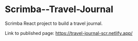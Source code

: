 # Scrimba--Travel-Journal
Scrimba React project to build a travel journal.
 
Link to published page: https://travel-journal-scr.netlify.app/
